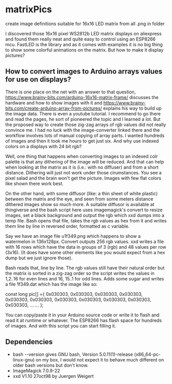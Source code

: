 # matrixPics
create image definitions suitable for 16x16 LED matrix from all .png in folder

I discovered those 16x16 pixel WS2812b LED matrix displays on aliexpress and found them really neat and quite easy to control using 
an ESP8266 mcu. FastLED is the library and as it comes with examples it is no big thing to show some colorful animations on the 
matrix. But how to make it display pictures?

## How to convert images to Arduino arrays values for use on displays?
There is one place on the net with an answer to that question, https://www.brainy-bits.com/arduino-16x16-matrix-frame/ discusses 
the hardware and how to show images with it and https://www.brainy-bits.com/create-arduino-array-from-pictures/ explains his way to 
build up the image data.
There is even a youtube tutorial. I recommend to go there and read the pages, he sort of pioneered the topic and I learned a lot.
But the proposed way to create those zig-zag arrays of rgb values did not really convince me. I had no luck with the image-converter 
linked there and the workflow involves lots of manual copying of array parts. 
I wanted hundreds of images and then it took me hours to get just six. And why use indexed colors on a displays with 24 bit rgb?

Well, one thing that happens when converting images to an indexed colr palette is that any dithering of the image will be reduced. 
And that can help when looking at the matrix as it is (i.e.: with no diffuser) and from a short distance. Dithering will just not 
work under those cirumstances. You see a pixel salad and the brain won't get the picture. Images with few flat colors like shown 
there work best.

On the other hand, with some diffusor (like: a thin sheet of white plastic) between the matrix and the eye, and seen from some 
meters distance dithered images show so much more. A suitable diffusor is available at thingiverse and the bash script here uses 
imagemagick's convert to resize images, set a black background and output the rgb which xxd dumps into a temp file. Bash opens that 
file, takes the rgb values as hex from it and writes them line by line in reversed order, formatted as c variable.

Say we have an image file u1f349.png which happens to show a watermelon in 136x128px. Convert outputs 256 rgb values. xxd writes a 
file with 16 rows which have the data in groups of 3 (rgb) and 48 values per row (3x16). (It does have some other elements like you 
would expect from a hex dump but we just ignore those).

Bash reads that, line by line. The rgb values still have their natural order but the matrix is sorted in a zig-zag order so the 
script writes the values in 1,2..16 for even lines and 16, 15..1 for odd lines. Adds some sugar and writes a file 1f349.dat which 
has the image like so:

const long pic[]  ={
0x030303, 0x030303, 0x030303, 0x030303, 0x030303, 0x030303, 0x030303, 0x030303, 0x030303, 0x030303, 0x030303, ...
...
};

You can copy/paste it in your Arduino source code or write it to flash and read it at runtime or whatever. The ESP8266 has 
flash space for hundreds of images. And with this script you can start filling it.

## Dependencies
- bash --version gives  GNU bash, Version 5.0.11(1)-release (x86_64-pc-linux-gnu) on my box, I would not expect it to behave much different on older bash versions but don't know.
- ImageMagick 7.0.9-22
- xxd V1.10 27oct98 by Juergen Weigert



